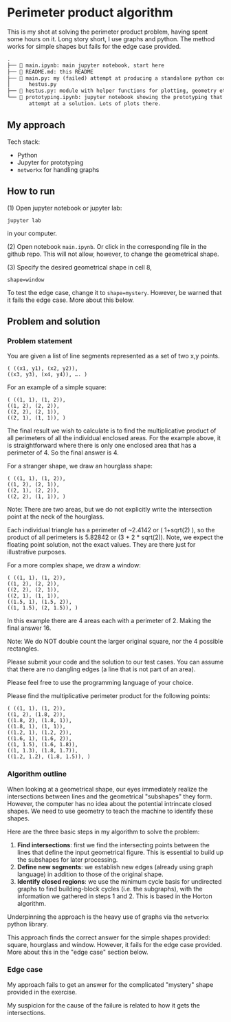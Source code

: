 Perimeter product algorithm
===================================

This is my shot at solving the perimeter product problem, having spent some hours on it. Long story short, I use graphs and python. The method works for simple shapes but fails for the edge case provided.

```txt
.
├── 📄 main.ipynb: main jupyter notebook, start here
├── 📄 README.md: this README
├── 📄 main.py: my (failed) attempt at producing a standalone python code. Need more work on 
│      hestus.py
├── 📄 hestus.py: module with helper functions for plotting, geometry etc
└── 📄 prototyping.ipynb: jupyter notebook showing the prototyping that led to the first
       attempt at a solution. Lots of plots there.
```

## My approach

Tech stack: 

- Python
- Jupyter for prototyping
- `networkx` for handling graphs

## How to run

(1) Open jupyter notebook or jupyter lab:

    jupyter lab

in your computer.

(2) Open notebook `main.ipynb`. Or click in the corresponding file in the github repo. This will not allow, however, to change the geometrical shape.

(3) Specify the desired geometrical shape in cell 8, 

    shape=window

To test the edge case, change it to `shape=mystery`. However, be warned that it fails the edge case. More about this below.

## Problem and solution

### Problem statement

You are given a list of line segments represented as a set of two x,y points.

```
( ((x1, y1), (x2, y2)),
((x3, y3), (x4, y4)), …. )
```

For an example of a simple square:

```
( ((1, 1), (1, 2)),
((1, 2), (2, 2)),
((2, 2), (2, 1)),
((2, 1), (1, 1)), )
```

The final result we wish to calculate is to find the multiplicative product of all perimeters of all the individual enclosed areas. For the example above, it is straightforward where there is only one enclosed area that has a perimeter of 4. So the final answer is 4.

For a stranger shape, we draw an hourglass shape:

```
( ((1, 1), (1, 2)),
((1, 2), (2, 1)),
((2, 1), (2, 2)),
((2, 2), (1, 1)), )
```

Note: There are two areas, but we do not explicitly write the intersection point at the neck of the hourglass.

Each individual triangle has a perimeter of ~2.4142 or ( 1+sqrt(2) ), so the product of all perimeters is 5.82842 or (3 + 2 * sqrt(2)). Note, we expect the floating point solution, not the exact values. They are there just for illustrative purposes.

For a more complex shape, we draw a window:

```
( ((1, 1), (1, 2)),
((1, 2), (2, 2)),
((2, 2), (2, 1)),
((2, 1), (1, 1)),
((1.5, 1), (1.5, 2)),
((1, 1.5), (2, 1.5)), )
```

In this example there are 4 areas each with a perimeter of 2. Making the final answer 16.

Note: We do NOT double count the larger original square, nor the 4 possible rectangles.

Please submit your code and the solution to our test cases. You can assume that there are no dangling edges (a line that is not part of an area).

Please feel free to use the programming language of your choice.

Please find the multiplicative perimeter product for the following points:

```
( ((1, 1), (1, 2)),
((1, 2), (1.8, 2)),
((1.8, 2), (1.8, 1)),
((1.8, 1), (1, 1)),
((1.2, 1), (1.2, 2)),
((1.6, 1), (1.6, 2)),
((1, 1.5), (1.6, 1.8)),
((1, 1.3), (1.8, 1.7)),
((1.2, 1.2), (1.8, 1.5)), )
```

### Algorithm outline

When looking at a geometrical shape, our eyes immediately realize the intersections between lines and the geometrical "subshapes" they form. However, the computer has no idea about the potential intrincate closed shapes. We need to use geometry to teach the machine to identify these shapes. 

Here are the three basic steps in my algorithm to solve the problem:

1. **Find intersections**: first we find the intersecting points between the lines that define the input geometrical figure. This is essential to build up the subshapes for later processing.
2. **Define new segments**: we establish new edges (already using graph language) in addition to those of the original shape.
3. **Identify closed regions**: we use the minimum cycle basis for undirected graphs to find building-block cycles (i.e. the subgraphs), with the information we gathered in steps 1 and 2. This is based in the Horton algorithm.

Underpinning the approach is the heavy use of graphs via the `networkx` python library.

This approach finds the correct answer for the simple shapes provided: square, hourglass and window. However, it fails for the edge case provided. More about this in the "edge case" section below. 

### Edge case

My approach fails to get an answer for the complicated "mystery" shape provided in the exercise. 

My suspicion for the cause of the failure is related to how it gets the intersections. 


